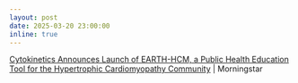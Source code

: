 ```yaml
---
layout: post
date: 2025-03-20 23:00:00
inline: true
---
```


<a href="https://www.morningstar.com/news/globe-newswire/9397797/cytokinetics-announces-launch-of-earth-hcm-a-public-health-education-tool-for-the-hypertrophic-cardiomyopathy-community" target="_blank">Cytokinetics Announces Launch of EARTH-HCM, a Public Health Education Tool for the Hypertrophic Cardiomyopathy Community</a> \| Morningstar